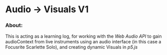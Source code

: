 
# Audio -> Visuals V1

### About:

This is acting as a learning log, for working with the *Web Audio API* to gain audioContext from live instruments using an audio interface (in this case a Focusrite Scarlette Solo), and creating dynamic Visuals in *p5.js*
